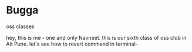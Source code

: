 # Bugga
oss classes

hey, this is me - one and only Navneet. 
this is our sixth class of oss club in Ait Pune.
let's see how to revert command in terminal-
